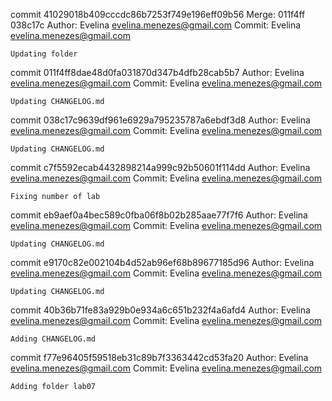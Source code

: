 commit 41029018b409cccdc86b7253f749e196eff09b56
Merge: 011f4ff 038c17c
Author: Evelina <evelina.menezes@gmail.com>
Commit: Evelina <evelina.menezes@gmail.com>

    Updating folder

commit 011f4ff8dae48d0fa031870d347b4dfb28cab5b7
Author: Evelina <evelina.menezes@gmail.com>
Commit: Evelina <evelina.menezes@gmail.com>

    Updating CHANGELOG.md

commit 038c17c9639df961e6929a795235787a6ebdf3d8
Author: Evelina <evelina.menezes@gmail.com>
Commit: Evelina <evelina.menezes@gmail.com>

    Updating CHANGELOG.md

commit c7f5592ecab4432898214a999c92b50601f114dd
Author: Evelina <evelina.menezes@gmail.com>
Commit: Evelina <evelina.menezes@gmail.com>

    Fixing number of lab

commit eb9aef0a4bec589c0fba06f8b02b285aae77f7f6
Author: Evelina <evelina.menezes@gmail.com>
Commit: Evelina <evelina.menezes@gmail.com>

    Updating CHANGELOG.md

commit e9170c82e002104b4d52ab96ef68b89677185d96
Author: Evelina <evelina.menezes@gmail.com>
Commit: Evelina <evelina.menezes@gmail.com>

    Updating CHANGELOG.md

commit 40b36b71fe83a929b0e934a6c651b232f4a6afd4
Author: Evelina <evelina.menezes@gmail.com>
Commit: Evelina <evelina.menezes@gmail.com>

    Adding CHANGELOG.md

commit f77e96405f59518eb31c89b7f3363442cd53fa20
Author: Evelina <evelina.menezes@gmail.com>
Commit: Evelina <evelina.menezes@gmail.com>

    Adding folder lab07
